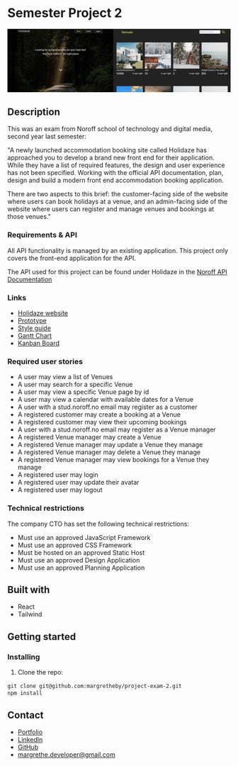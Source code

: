 # Semester Project 2
<img src="https://github.com/margretheby/project-exam-2/blob/main/holidaze.jpg?raw=true" alt="Screenshot of the Holidaze website on desktop">

## Description
This was an exam from Noroff school of technology and digital media, second year last semester: 

"A newly launched accommodation booking site called Holidaze has approached you to develop a brand new front end for their application. While they have a list of required features, the design and user experience has not been specified. Working with the official API documentation, plan, design and build a modern front end accommodation booking application.

There are two aspects to this brief: the customer-facing side of the website where users can book holidays at a venue, and an admin-facing side of the website where users can register and manage venues and bookings at those venues."

### Requirements & API
All API functionality is managed by an existing application. This project only covers the front-end application for the API.

The API used for this project can be found under Holidaze in the <a href="https://docs.noroff.dev/" target="_blank">Noroff API Documentation</a>


### Links
- <a href="https://mby-holidaze.netlify.app" target="_blank">Holidaze website</a>
- <a href="https://xd.adobe.com/view/0435d53a-55c3-47c4-888b-53f070ccb298-5166/?fullscreen" target="_blank">Prototype</a>
- <a href="https://xd.adobe.com/view/79bd75f9-fe35-4567-b6c9-80e2d22e4e1d-2cee/?fullscreen" target="_blank">Style guide</a>
- <a href="https://github.com/users/margretheby/projects/3/views/1" target="_blank">Gantt Chart</a>
- <a href="https://github.com/users/margretheby/projects/3/views/2" target="_blank">Kanban Board</a>

### Required user stories
- A user may view a list of Venues
- A user may search for a specific Venue
- A user may view a specific Venue page by id
- A user may view a calendar with available dates for a Venue
- A user with a stud.noroff.no email may register as a customer
- A registered customer may create a booking at a Venue
- A registered customer may view their upcoming bookings
- A user with a stud.noroff.no email may register as a Venue manager
- A registered Venue manager may create a Venue
- A registered Venue manager may update a Venue they manage
- A registered Venue manager may delete a Venue they manage
- A registered Venue manager may view bookings for a Venue they manage
- A registered user may login
- A registered user may update their avatar
- A registered user may logout

### Technical restrictions
The company CTO has set the following technical restrictions:
- Must use an approved JavaScript Framework
- Must use an approved CSS Framework
- Must be hosted on an approved Static Host
- Must use an approved Design Application
- Must use an approved Planning Application

## Built with
- React
- Tailwind

## Getting started
### Installing
1. Clone the repo:

``` 
git clone git@github.com:margretheby/project-exam-2.git
npm install
```

## Contact
- <a href="https://mby-portfolio.netlify.app" target="_blank">Portfolio</a>
- <a href="https://www.linkedin.com/in/margrethe-by-6abb98226/" target="_blank">LinkedIn</a>
- <a href="https://github.com/margretheby" target="_blank">GitHub</a>
- <a href="mailto:margrethe.developer@gmail.com">margrethe.developer@gmail.com</a>
